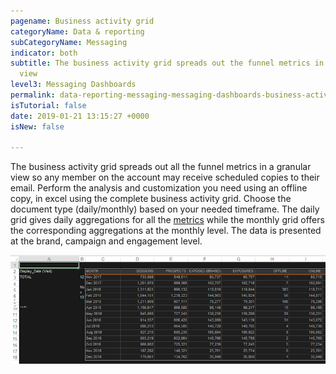 ```yaml
---
pagename: Business activity grid
categoryName: Data & reporting
subCategoryName: Messaging
indicator: both
subtitle: The business activity grid spreads out the funnel metrics in a granular
  view
level3: Messaging Dashboards
permalink: data-reporting-messaging-messaging-dashboards-business-activity-grid.html
isTutorial: false
date: 2019-01-21 13:15:27 +0000
isNew: false

---
```

The business activity grid spreads out all the funnel metrics in a granular view so any member on the account may receive scheduled copies to their email. Perform the analysis and customization you need using an offline copy, in excel using the complete business activity grid. Choose the document type (daily/monthly) based on your needed timeframe. The daily grid gives daily aggregations for all the [metrics]() while the monthly grid offers the corresponding aggregations at the monthly level. The data is presented at the brand, campaign and engagement level.

![](/img/Business-activity-grid1.png)